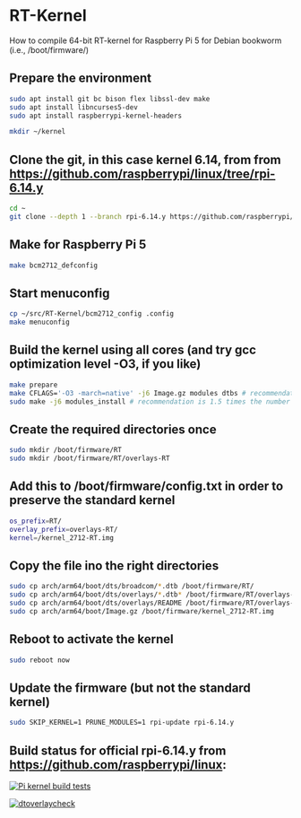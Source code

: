 # RT-Kernel
How to compile 64-bit RT-kernel for Raspberry Pi 5 for Debian bookworm (i.e., /boot/firmware/)

## Prepare the environment
```bash
sudo apt install git bc bison flex libssl-dev make
sudo apt install libncurses5-dev
sudo apt install raspberrypi-kernel-headers

mkdir ~/kernel
```
## Clone the git, in this case kernel 6.14, from from https://github.com/raspberrypi/linux/tree/rpi-6.14.y
```bash
cd ~
git clone --depth 1 --branch rpi-6.14.y https://github.com/raspberrypi/linux
```

## Make for Raspberry Pi 5
```bash
make bcm2712_defconfig
```
## Start menuconfig
```bash
cp ~/src/RT-Kernel/bcm2712_config .config
make menuconfig
```

## Build the kernel using all cores (and try gcc optimization level -O3, if you like)
```bash
make prepare
make CFLAGS='-O3 -march=native' -j6 Image.gz modules dtbs # recommendation is 1.5 times the number of cores (=4), which equals 6
sudo make -j6 modules_install # recommendation is 1.5 times the number of cores (=4), which equals 6
```
## Create the required directories once
```bash
sudo mkdir /boot/firmware/RT
sudo mkdir /boot/firmware/RT/overlays-RT
```
## Add this to /boot/firmware/config.txt in order to preserve the standard kernel
```bash
os_prefix=RT/
overlay_prefix=overlays-RT/
kernel=/kernel_2712-RT.img
```
## Copy the file ino the right directories
```bash
sudo cp arch/arm64/boot/dts/broadcom/*.dtb /boot/firmware/RT/
sudo cp arch/arm64/boot/dts/overlays/*.dtb* /boot/firmware/RT/overlays-RT/
sudo cp arch/arm64/boot/dts/overlays/README /boot/firmware/RT/overlays-RT/
sudo cp arch/arm64/boot/Image.gz /boot/firmware/kernel_2712-RT.img
```
## Reboot to activate the kernel
```bash
sudo reboot now
```
## Update the firmware (but not the standard kernel)
```bash
sudo SKIP_KERNEL=1 PRUNE_MODULES=1 rpi-update rpi-6.14.y
```

## Build status for official rpi-6.14.y from https://github.com/raspberrypi/linux:
[![Pi kernel build tests](https://github.com/raspberrypi/linux/actions/workflows/kernel-build.yml/badge.svg?branch=rpi-6.14.y)](https://github.com/raspberrypi/linux/actions/workflows/kernel-build.yml)

[![dtoverlaycheck](https://github.com/raspberrypi/linux/actions/workflows/dtoverlaycheck.yml/badge.svg?branch=rpi-6.14.y)](https://github.com/raspberrypi/linux/actions/workflows/dtoverlaycheck.yml)
